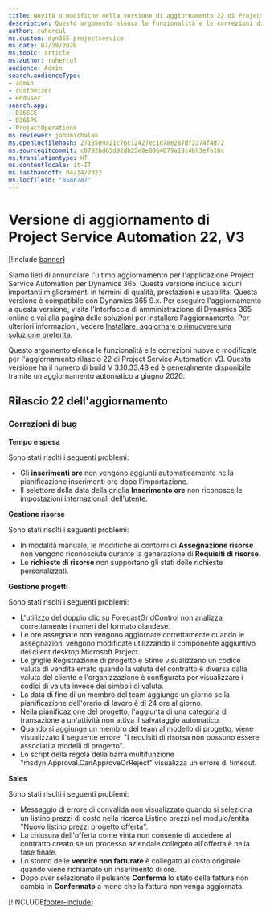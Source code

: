 ```yaml
---
title: Novità o modifiche nella versione di aggiornamento 22 di Project Service Automation V3
description: Questo argomento elenca le funzionalità e le correzioni disponibili nella versione di aggiornamento 22 di Project Service Automation V3.
author: ruhercul
ms.custom: dyn365-projectservice
ms.date: 07/28/2020
ms.topic: article
ms.author: ruhercul
audience: Admin
search.audienceType:
- admin
- customizer
- enduser
search.app:
- D365CE
- D365PS
- ProjectOperations
ms.reviewer: johnmichalak
ms.openlocfilehash: 2718509a21c76c12427ec1d78e287df2274f4d72
ms.sourcegitcommit: c0792bd65d92db25e0e8864879a19c4b93efb10c
ms.translationtype: HT
ms.contentlocale: it-IT
ms.lasthandoff: 04/14/2022
ms.locfileid: "8588787"
---
```

# <a name="project-service-automation-update-release-22-v3"></a>Versione di aggiornamento di Project Service Automation 22, V3

[!include [banner](../includes/psa-now-project-operations.md)]

Siamo lieti di annunciare l'ultimo aggiornamento per l'applicazione Project Service Automation per Dynamics 365. Questa versione include alcuni importanti miglioramenti in termini di qualità, prestazioni e usabilità. Questa versione è compatibile con Dynamics 365 9.x. Per eseguire l'aggiornamento a questa versione, visita l'interfaccia di amministrazione di Dynamics 365 online e vai alla pagina delle soluzioni per installare l'aggiornamento. Per ulteriori informazioni, vedere [Installare, aggiornare o rimuovere una soluzione preferita](/power-platform/admin/install-remove-preferred-solution).

Questo argomento elenca le funzionalità e le correzioni nuove o modificate per l'aggiornamento rilascio 22 di Project Service Automation V3. Questa versione ha il numero di build V 3.10.33.48 ed è generalmente disponibile tramite un aggiornamento automatico a giugno 2020.

## <a name="update-release-22"></a>Rilascio 22 dell'aggiornamento

### <a name="bug-fixes"></a>Correzioni di bug



**Tempo e spesa**

Sono stati risolti i seguenti problemi:

- Gli **inserimenti ore** non vengono aggiunti automaticamente nella pianificazione inserimenti ore dopo l'importazione.
- Il selettore della data della griglia **Inserimento ore** non riconosce le impostazioni internazionali dell'utente.

**Gestione risorse**

Sono stati risolti i seguenti problemi:

- In modalità manuale, le modifiche ai contorni di **Assegnazione risorse** non vengono riconosciute durante la generazione di **Requisiti di risorse**.
- Le **richieste di risorse** non supportano gli stati delle richieste personalizzati.

**Gestione progetti**

Sono stati risolti i seguenti problemi:

- L'utilizzo del doppio clic su ForecastGridControl non analizza correttamente i numeri del formato olandese.
- Le ore assegnate non vengono aggiornate correttamente quando le assegnazioni vengono modificate utilizzando il componente aggiuntivo del client desktop Microsoft Project.
- Le griglie Registrazione di progetto e Stime visualizzano un codice valuta di vendita errato quando la valuta del contratto è diversa dalla valuta del cliente e l'organizzazione è configurata per visualizzare i codici di valuta invece dei simboli di valuta.
- La data di fine di un membro del team aggiunge un giorno se la pianificazione dell'orario di lavoro è di 24 ore al giorno.
- Nella pianificazione del progetto, l'aggiunta di una categoria di transazione a un'attività non attiva il salvataggio automatico.
- Quando si aggiunge un membro del team al modello di progetto, viene visualizzato il seguente errore: "I requisiti di risorsa non possono essere associati a modelli di progetto". 
- Lo script della regola della barra multifunzione "msdyn.Approval.CanApproveOrReject" visualizza un errore di timeout.

**Sales**

Sono stati risolti i seguenti problemi:

- Messaggio di errore di convalida non visualizzato quando si seleziona un listino prezzi di costo nella ricerca Listino prezzi nel modulo/entità "Nuovo listino prezzi progetto offerta".
- La chiusura dell'offerta come vinta non consente di accedere al contratto creato se un processo aziendale collegato all'offerta è nella fase finale.
- Lo storno delle **vendite non fatturate** è collegato al costo originale quando viene richiamato un inserimento di ore.
- Dopo aver selezionato il pulsante **Conferma** lo stato della fattura non cambia in **Confermato** a meno che la fattura non venga aggiornata.


[!INCLUDE[footer-include](../includes/footer-banner.md)]
